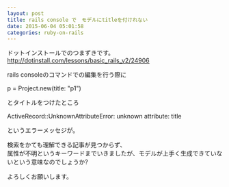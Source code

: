 ```yaml
---
layout: post
title: rails console で　モデルにtitleを付けれない
date: 2015-06-04 05:01:58
categories: ruby-on-rails
---
```

<!-- {% raw %} -->
<p>ドットインストールでのつまずきです。 <br>
<a href="http://dotinstall.com/lessons/basic_rails_v2/24906" rel="nofollow">http://dotinstall.com/lessons/basic_rails_v2/24906</a> </p>

<p>rails consoleのコマンドでの編集を行う際に </p>

<p>p = Project.new(title: "p1") </p>

<p>とタイトルをつけたところ </p>

<p>ActiveRecord::UnknownAttributeError: unknown attribute: title </p>

<p>というエラーメッセジが。 </p>

<p>検索をかても理解できる記事が見つからず、<br>
属性が不明というキーワードまでいきましたが、モデルが上手く生成できていないという意味なのでしょうか?</p>

<p>よろしくお願いします。</p>
<!-- {% endraw %} -->
